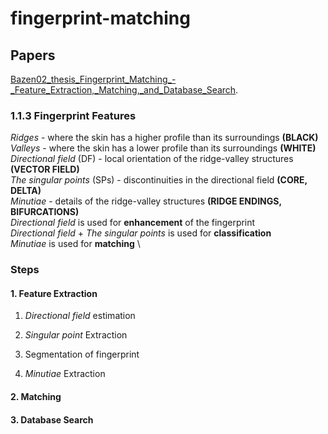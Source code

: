 # fingerprint-matching

## Papers
[Bazen02_thesis_Fingerprint_Matching_-_Feature_Extraction,_Matching,_and_Database_Search](file:///C:/Users/vikto/Downloads/Bazen02_thesis_Fingerprint_Matching_-_Feature_Extraction,_Matching,_and_Database_Search.pdf).

### 1.1.3 Fingerprint Features
*Ridges* - where the skin has a higher profile than its surroundings **(BLACK)** \
*Valleys* - where the skin has a lower profile than its surroundings **(WHITE)** \
*Directional field* (DF) - local orientation of the ridge-valley structures **(VECTOR FIELD)** \
*The singular points* (SPs) - discontinuities in the directional field **(CORE, DELTA)** \
*Minutiae* - details of the ridge-valley structures **(RIDGE ENDINGS, BIFURCATIONS)** \
*Directional field* is used for **enhancement** of the fingerprint \
*Directional field* + *The singular points* is used for **classification** \
*Minutiae* is used for **matching** \

### Steps

#### 1. Feature Extraction
1. *Directional field* estimation
2. *Singular point* Extraction

3. Segmentation of fingerprint
4. *Minutiae* Extraction

#### 2. Matching

#### 3. Database Search
